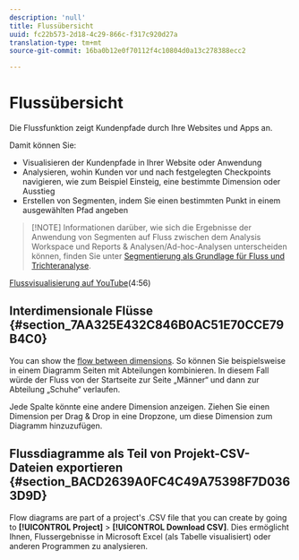 ```yaml
---
description: 'null'
title: Flussübersicht
uuid: fc22b573-2d18-4c29-866c-f317c920d27a
translation-type: tm+mt
source-git-commit: 16ba0b12e0f70112f4c10804d0a13c278388ecc2

---
```



# Flussübersicht

Die Flussfunktion zeigt Kundenpfade durch Ihre Websites und Apps an.

Damit können Sie:

* Visualisieren der Kundenpfade in Ihrer Website oder Anwendung
* Analysieren, wohin Kunden vor und nach festgelegten Checkpoints navigieren, wie zum Beispiel Einsteig, eine bestimmte Dimension oder Ausstieg
* Erstellen von Segmenten, indem Sie einen bestimmten Punkt in einem ausgewählten Pfad angeben

> [!NOTE] Informationen darüber, wie sich die Ergebnisse der Anwendung von Segmenten auf Fluss zwischen dem Analysis Workspace und Reports &amp; Analysen/Ad-hoc-Analysen unterscheiden können, finden Sie unter [Segmentierung als Grundlage für Fluss und Trichteranalyse](/help/analyze/analysis-workspace/visualizations/fallout/fallout-flow.md).

[Flussvisualisierung auf YouTube](https://www.youtube.com/watch?v=3R1HTM7y_RM&index=55&list=PL2tCx83mn7GuNnQdYGOtlyCu0V5mEZ8sS)(4:56)

## Interdimensionale Flüsse {#section_7AA325E432C846B0AC51E70CCE79B4C0}

You can show the [flow between dimensions](/help/analyze/analysis-workspace/visualizations/c-flow/multi-dimensional-flow.md). So können Sie beispielsweise in einem Diagramm Seiten mit Abteilungen kombinieren. In diesem Fall würde der Fluss von der Startseite zur Seite „Männer“ und dann zur Abteilung „Schuhe“ verlaufen.

Jede Spalte könnte eine andere Dimension anzeigen. Ziehen Sie einen Dimension per Drag &amp; Drop in eine Dropzone, um diese Dimension zum Diagramm hinzuzufügen.

## Flussdiagramme als Teil von Projekt-CSV-Dateien exportieren {#section_BACD2639A0FC4C49A75398F7D0363D9D}

Flow diagrams are part of a project's .CSV file that you can create by going to **[!UICONTROL Project]** &gt; **[!UICONTROL Download CSV]**. Dies ermöglicht Ihnen, Flussergebnisse in Microsoft Excel (als Tabelle visualisiert) oder anderen Programmen zu analysieren.
